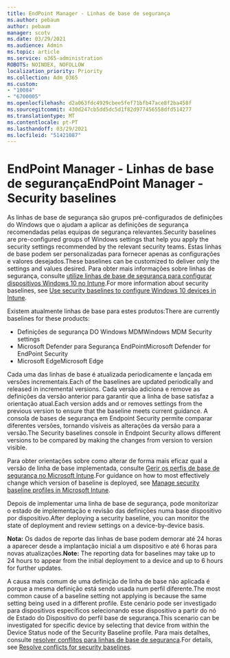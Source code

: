 ```yaml
---
title: EndPoint Manager - Linhas de base de segurança
ms.author: pebaum
author: pebaum
manager: scotv
ms.date: 03/29/2021
ms.audience: Admin
ms.topic: article
ms.service: o365-administration
ROBOTS: NOINDEX, NOFOLLOW
localization_priority: Priority
ms.collection: Adm_O365
ms.custom:
- "10084"
- "6700005"
ms.openlocfilehash: d2a063fdc4929cbee5fef71bfb47ace8f2ba458f
ms.sourcegitcommit: 430d247cb5dd5dc5d1f82d977456558dfd514277
ms.translationtype: MT
ms.contentlocale: pt-PT
ms.lasthandoff: 03/29/2021
ms.locfileid: "51421087"
---
```

# <a name="endpoint-manager---security-baselines"></a><span data-ttu-id="0c30c-102">EndPoint Manager - Linhas de base de segurança</span><span class="sxs-lookup"><span data-stu-id="0c30c-102">EndPoint Manager - Security baselines</span></span>

<span data-ttu-id="0c30c-103">As linhas de base de segurança são grupos pré-configurados de definições do Windows que o ajudam a aplicar as definições de segurança recomendadas pelas equipas de segurança relevantes.</span><span class="sxs-lookup"><span data-stu-id="0c30c-103">Security baselines are pre-configured groups of Windows settings that help you apply the security settings recommended by the relevant security teams.</span></span> <span data-ttu-id="0c30c-104">Estas linhas de base podem ser personalizadas para fornecer apenas as configurações e valores desejados.</span><span class="sxs-lookup"><span data-stu-id="0c30c-104">These baselines can be customized to deliver only the settings and values desired.</span></span> <span data-ttu-id="0c30c-105">Para obter mais informações sobre linhas de segurança, consulte [utilize linhas de base de segurança para configurar dispositivos Windows 10 no Intune](https://docs.microsoft.com/mem/intune/protect/security-baselines).</span><span class="sxs-lookup"><span data-stu-id="0c30c-105">For more information about security baselines, see [Use security baselines to configure Windows 10 devices in Intune](https://docs.microsoft.com/mem/intune/protect/security-baselines).</span></span>

<span data-ttu-id="0c30c-106">Existem atualmente linhas de base para estes produtos:</span><span class="sxs-lookup"><span data-stu-id="0c30c-106">There are currently baselines for these products:</span></span>

- <span data-ttu-id="0c30c-107">Definições de segurança DO Windows MDM</span><span class="sxs-lookup"><span data-stu-id="0c30c-107">Windows MDM Security settings</span></span>
- <span data-ttu-id="0c30c-108">Microsoft Defender para Segurança EndPoint</span><span class="sxs-lookup"><span data-stu-id="0c30c-108">Microsoft Defender for EndPoint Security</span></span>
- <span data-ttu-id="0c30c-109">Microsoft Edge</span><span class="sxs-lookup"><span data-stu-id="0c30c-109">Microsoft Edge</span></span>

<span data-ttu-id="0c30c-110">Cada uma das linhas de base é atualizada periodicamente e lançada em versões incrementais.</span><span class="sxs-lookup"><span data-stu-id="0c30c-110">Each of the baselines are updated periodically and released in incremental versions.</span></span> <span data-ttu-id="0c30c-111">Cada versão adiciona e remove as definições da versão anterior para garantir que a linha de base satisfaz a orientação atual.</span><span class="sxs-lookup"><span data-stu-id="0c30c-111">Each version adds and or removes settings from the previous version to ensure that the baseline meets current guidance.</span></span> <span data-ttu-id="0c30c-112">A consola de bases de segurança em Endpoint Security permite comparar diferentes versões, tornando visíveis as alterações da versão para a versão.</span><span class="sxs-lookup"><span data-stu-id="0c30c-112">The Security baselines console in Endpoint Security allows different versions to be compared by making the changes from version to version visible.</span></span>

<span data-ttu-id="0c30c-113">Para obter orientações sobre como alterar de forma mais eficaz qual a versão de linha de base implementada, consulte [Gerir os perfis de base de segurança no Microsoft Intune](https://docs.microsoft.com/mem/intune/protect/security-baselines-configure).</span><span class="sxs-lookup"><span data-stu-id="0c30c-113">For guidance on how to most effectively change which version of baseline is deployed, see [Manage security baseline profiles in Microsoft Intune](https://docs.microsoft.com/mem/intune/protect/security-baselines-configure).</span></span>

<span data-ttu-id="0c30c-114">Depois de implementar uma linha de base de segurança, pode monitorizar o estado de implementação e revisão das definições numa base dispositivo por dispositivo.</span><span class="sxs-lookup"><span data-stu-id="0c30c-114">After deploying a security baseline, you can monitor the state of deployment and review settings on a device-by-device basis.</span></span>

<span data-ttu-id="0c30c-115">**Nota:** Os dados de reporte das linhas de base podem demorar até 24 horas a aparecer desde a implantação inicial a um dispositivo e até 6 horas para novas atualizações.</span><span class="sxs-lookup"><span data-stu-id="0c30c-115">**Note:** The reporting data for baselines may take up to 24 hours to appear from the initial deployment to a device and up to 6 hours for further updates.</span></span> 

<span data-ttu-id="0c30c-116">A causa mais comum de uma definição de linha de base não aplicada é porque a mesma definição está sendo usada num perfil diferente.</span><span class="sxs-lookup"><span data-stu-id="0c30c-116">The most common cause of a baseline setting not applying is because the same setting being used in a different profile.</span></span> <span data-ttu-id="0c30c-117">Este cenário pode ser investigado para dispositivos específicos selecionando esse dispositivo a partir do nó de Estado do Dispositivo do perfil base de segurança.</span><span class="sxs-lookup"><span data-stu-id="0c30c-117">This scenario can be investigated for specific device by selecting that device from within the Device Status node of the Security Baseline profile.</span></span> <span data-ttu-id="0c30c-118">Para mais detalhes, consulte [resolver conflitos para linhas de base de segurança](https://docs.microsoft.com/mem/intune/protect/security-baselines-monitor#resolve-conflicts-for-security-baselines).</span><span class="sxs-lookup"><span data-stu-id="0c30c-118">For details, see [Resolve conflicts for security baselines](https://docs.microsoft.com/mem/intune/protect/security-baselines-monitor#resolve-conflicts-for-security-baselines).</span></span>